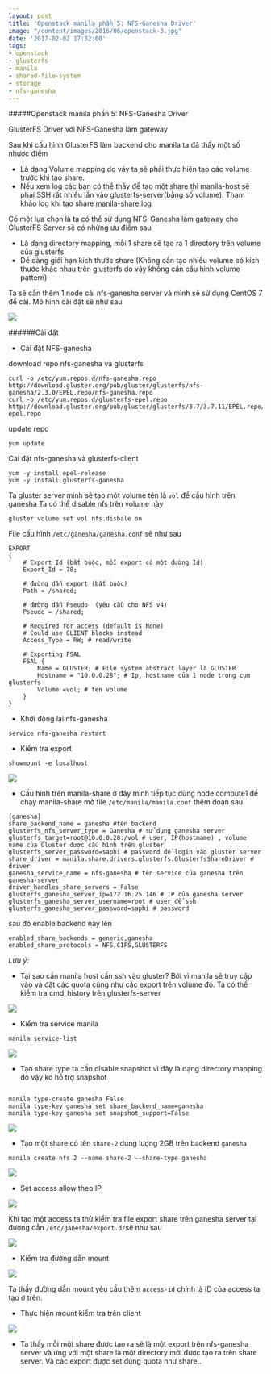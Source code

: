 ```yaml
---
layout: post
title: 'Openstack manila phần 5: NFS-Ganesha Driver'
image: "/content/images/2016/06/openstack-3.jpg"
date: '2017-02-02 17:32:00'
tags:
- openstack
- glusterfs
- manila
- shared-file-system
- storage
- nfs-ganesha
---
```


#####Openstack manila phần 5: NFS-Ganesha Driver

GlusterFS Driver với NFS-Ganesha làm gateway

Sau khi cấu hình GlusterFS làm backend cho manila ta đã thấy một số nhược điểm

- Là dạng Volume mapping do vậy ta sẽ phải thực hiện tạo các volume trước khi tạo share.
- Nếu xem log các bạn có thể thấy để tạo một share thì manila-host sẽ phải SSH rất nhiều lần vào glusterfs-server(bằng số volume). Tham khảo log khi tạo share [manila-share.log](http://pastebin.com/vLMCPjmm)

Có một lựa chọn là ta có thể sử dụng NFS-Ganesha làm gateway cho GlusterFS Server sẽ có những ưu điểm sau

- Là dạng directory mapping, mỗi 1 share sẽ tạo ra 1 directory trên volume của glusterfs
- Dễ dàng giới hạn kích thước share (Không cần tạo nhiều volume có kích thước khác nhau trên glusterfs do vậy không cần cấu hình volume pattern)


Ta sẽ cần thêm 1 node cài nfs-ganesha server và mình sẽ sử dụng CentOS 7 để cài.
Mô hình cài đặt sẽ như sau

<img src="http://i.imgur.com/iiuSAJh.png">

######Cài đặt

- Cài đặt NFS-ganesha

download repo nfs-ganesha và glusterfs

```
curl -o /etc/yum.repos.d/nfs-ganesha.repo http://download.gluster.org/pub/gluster/glusterfs/nfs-ganesha/2.3.0/EPEL.repo/nfs-ganesha.repo
curl -o /etc/yum.repos.d/glusterfs-epel.repo http://download.gluster.org/pub/gluster/glusterfs/3.7/3.7.11/EPEL.repo/glusterfs-epel.repo
```
update repo

```
yum update
```

Cài đặt nfs-ganesha và glusterfs-client

```
yum -y install epel-release
yum -y install glusterfs-ganesha
```

Ta gluster server mình sẽ tạo một volume tên là `vol` để cấu hình trên ganesha
Ta có thể disable nfs trên volume này

```
gluster volume set vol nfs.disbale on
```

File cấu hình `/etc/ganesha/ganesha.conf` sẽ như sau

```
EXPORT
{
	# Export Id (bắt buộc, mỗi export có một đường Id)
	Export_Id = 78;

	# đường dẫn export (bắt buộc)
	Path = /shared;

	# đường dẫn Pseudo  (yêu cầu cho NFS v4)
	Pseudo = /shared;

	# Required for access (default is None)
	# Could use CLIENT blocks instead
	Access_Type = RW; # read/write

	# Exporting FSAL
	FSAL {
		Name = GLUSTER; # File system abstract layer là GLUSTER
		Hostname = "10.0.0.28"; # Ip, hostname của 1 node trong cụm glusterfs
		Volume =vol; # ten volume
	}
}

```

- Khởi động lại nfs-ganesha

```
service nfs-ganesha restart
```

- Kiểm tra export

```
showmount -e localhost
```

<img src="http://i.imgur.com/J2nwYAj.png">

- Cấu hình trên manila-share ở đây mình tiếp tục dùng node compute1 để chạy manila-share
mở file `/etc/manila/manila.conf` thêm đoạn sau

```
[ganesha]
share_backend_name = ganesha #tên backend
glusterfs_nfs_server_type = Ganesha # sử dụng ganesha server
glusterfs_target=root@10.0.0.28:/vol # user, IP(hostmame) , volume name của Gluster được cấu hình trên gluster
glusterfs_server_password=saphi # password để login vào gluster server
share_driver = manila.share.drivers.glusterfs.GlusterfsShareDriver # driver
ganesha_service_name = nfs-ganesha # tên service của ganesha trên ganesha-server
driver_handles_share_servers = False
glusterfs_ganesha_server_ip=172.16.25.146 # IP của ganesha server
glusterfs_ganesha_server_username=root # user để ssh
glusterfs_ganesha_server_password=saphi # password
```

sau đó enable backend này lên

```
enabled_share_backends = generic,ganesha
enabled_share_protocols = NFS,CIFS,GLUSTERFS
```
*Lưu ý:*

- Tại sao cần manila host cần ssh vào gluster? Bởi vì manila sẽ truy cập vào và đặt các quota cũng như các export trên volume đó. Ta có thể kiểm tra cmd_history trên glusterfs-server


<img src="http://i.imgur.com/JAfuv1N.png">




- Kiểm tra service manila

```
manila service-list
```

<img src="http://i.imgur.com/FImqfj7.png">

- Tạo share type ta cần disable snapshot vì đây là dạng directory mapping do vậy ko hỗ trợ snapshot

```

manila type-create ganesha False
manila type-key ganesha set share_backend_name=ganesha
manila type-key ganesha set snapshot_support=False

```
<img src="http://i.imgur.com/uLwJyl4.png">


- Tạo một share có tên `share-2` dung lượng 2GB trên backend `ganesha`

```
manila create nfs 2 --name share-2 --share-type ganesha
```
<img src="http://i.imgur.com/Rp88dFq.png">


- Set access allow theo IP

<img src="http://i.imgur.com/0wVD1nU.png">

Khi tạo một access ta thử kiểm tra file export share trên ganesha server tại đường dẫn `/etc/ganesha/export.d/`sẽ như sau

<img src="http://i.imgur.com/D90X63q.png">

- Kiểm tra đường dẫn mount

<img src="http://i.imgur.com/RoSg5Pq.png">

Ta thấy đường dẫn mount yêu cầu thêm `access-id` chính là ID của access ta tạo ở trên.

- Thực hiện mount kiểm tra trên client

<img src="http://i.imgur.com/1HBMUAj.png">

- Ta thấy mỗi một share được tạo ra sẽ là một export trên nfs-ganesha server và ứng với một share là một directory mới được tạo ra trên share server. Và các export được set đúng quota như share..
